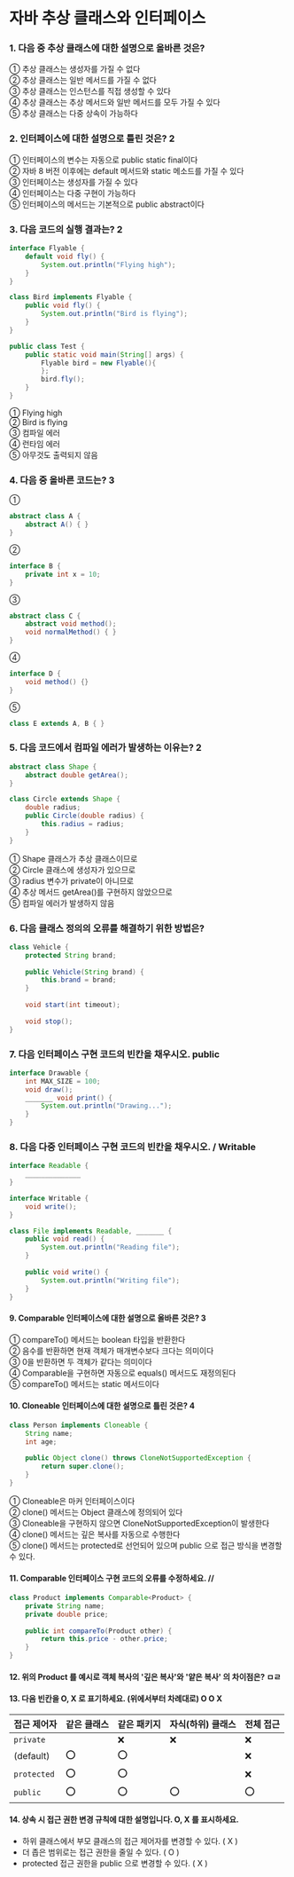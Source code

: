# 자바 추상 클래스와 인터페이스


### 1. 다음 중 추상 클래스에 대한 설명으로 올바른 것은? 

① 추상 클래스는 생성자를 가질 수 없다 <br>
② 추상 클래스는 일반 메서드를 가질 수 없다 <br>
③ 추상 클래스는 인스턴스를 직접 생성할 수 있다 <br>
④ 추상 클래스는 추상 메서드와 일반 메서드를 모두 가질 수 있다 <br>
⑤ 추상 클래스는 다중 상속이 가능하다 <br>



### 2. 인터페이스에 대한 설명으로 틀린 것은? 2

① 인터페이스의 변수는 자동으로 public static final이다 <br>
② 자바 8 버전 이후에는 default 메서드와 static 메소드를 가질 수 있다 <br>
③ 인터페이스는 생성자를 가질 수 있다 <br>
④ 인터페이스는 다중 구현이 가능하다 <br>
⑤ 인터페이스의 메서드는 기본적으로 public abstract이다 <br>


### 3. 다음 코드의 실행 결과는? 2

```java
interface Flyable {
    default void fly() {
        System.out.println("Flying high");
    }
}

class Bird implements Flyable {
    public void fly() {
        System.out.println("Bird is flying");
    }
}

public class Test {
    public static void main(String[] args) {
        Flyable bird = new Flyable(){
        };
        bird.fly();
    }
}
```

① Flying high <br>
② Bird is flying <br>
③ 컴파일 에러 <br>
④ 런타임 에러 <br> 
⑤ 아무것도 출력되지 않음 <br>


### 4. 다음 중 올바른 코드는? 3

① 
```java
abstract class A {
    abstract A() { }  
}
```

② 
```java
interface B {
    private int x = 10;  
}
```

③ 
```java
abstract class C {
    abstract void method();
    void normalMethod() { }  
}
```

④ 
```java
interface D {
    void method() {}
}
```

⑤ 
```java
class E extends A, B { }  
```


### 5. 다음 코드에서 컴파일 에러가 발생하는 이유는? 2

```java
abstract class Shape {
    abstract double getArea();
}

class Circle extends Shape {
    double radius;
    public Circle(double radius) {
        this.radius = radius;
    }
}
```

① Shape 클래스가 추상 클래스이므로 <br>
② Circle 클래스에 생성자가 있으므로 <br>
③ radius 변수가 private이 아니므로 <br>
④ 추상 메서드 getArea()를 구현하지 않았으므로 <br>
⑤ 컴파일 에러가 발생하지 않음 <br>


### 6. 다음 클래스 정의의 오류를 해결하기 위한 방법은?

```java
class Vehicle {
    protected String brand;
    
    public Vehicle(String brand) {
        this.brand = brand;
    }
    
    void start(int timeout);
    
    void stop(); 
}
```

### 7. 다음 인터페이스 구현 코드의 빈칸을 채우시오. public

```java
interface Drawable {
    int MAX_SIZE = 100;  
    void draw();         
    _______ void print() {  
        System.out.println("Drawing...");
    }
}
```

### 8. 다음 다중 인터페이스 구현 코드의 빈칸을 채우시오.  / Writable

```java
interface Readable {
    ______________
}

interface Writable {
    void write();
}

class File implements Readable, _______ {
    public void read() {
        System.out.println("Reading file");
    }
    
    public void write() {
        System.out.println("Writing file");
    }
}
```

#### 9. Comparable 인터페이스에 대한 설명으로 올바른 것은? 3

① compareTo() 메서드는 boolean 타입을 반환한다 <br>
② 음수를 반환하면 현재 객체가 매개변수보다 크다는 의미이다 <br>
③ 0을 반환하면 두 객체가 같다는 의미이다 <br>
④ Comparable을 구현하면 자동으로 equals() 메서드도 재정의된다 <br>
⑤ compareTo() 메서드는 static 메서드이다 <br>


#### 10. Cloneable 인터페이스에 대한 설명으로 틀린 것은? 4

```java
class Person implements Cloneable { 
    String name;
    int age;
    
    public Object clone() throws CloneNotSupportedException {
        return super.clone();
    }
}
```

① Cloneable은 마커 인터페이스이다 <br>
② clone() 메서드는 Object 클래스에 정의되어 있다 <br>
③ Cloneable을 구현하지 않으면 CloneNotSupportedException이 발생한다 <br>
④ clone() 메서드는 깊은 복사를 자동으로 수행한다 <br>
⑤ clone() 메서드는 protected로 선언되어 있으며 public 으로 접근 방식을 변경할 수 있다. <br>

#### 11. Comparable 인터페이스 구현 코드의 오류를 수정하세요. //

```java
class Product implements Comparable<Product> {
    private String name;
    private double price;
    
    public int compareTo(Product other) {
        return this.price - other.price;
    }
}
```

#### 12. 위의 Product 를 예시로 객체 복사의 '깊은 복사'와 '얕은 복사' 의 차이점은? ㅁㄹ



#### 13. 다음 빈칸을 O, X 로 표기하세요. (위에서부터 차례대로) O O X

| 접근 제어자   | 같은 클래스 | 같은 패키지 | 자식(하위) 클래스 | 전체 접근 |
|---------------|-------------|--------------|--------------|------------|
| `private`     |            | ❌           | ❌           | ❌         |
| (default)      | ⭕           | ⭕           |            | ❌         |
| `protected`   | ⭕           | ⭕           |            | ❌         |
| `public`      | ⭕           | ⭕           | ⭕           | ⭕         |


#### 14. 상속 시 접근 권한 변경 규칙에 대한 설명입니다. O, X 를 표시하세요.

- 하위 클래스에서 부모 클래스의 접근 제어자를 변경할 수 있다. ( X )    
- 더 좁은 범위로는 접근 권한을 줄일 수 있다. ( O )
- protected 접근 권한을 public 으로 변경할 수 있다. ( X )

